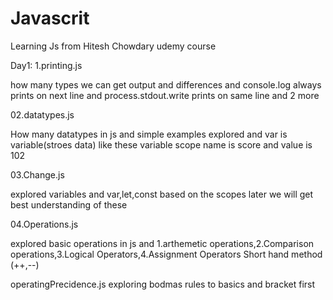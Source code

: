 # Javascrit
Learning Js from Hitesh Chowdary udemy course

Day1:
1.printing.js 

how many types we can get output and differences and console.log always prints on next line and process.stdout.write prints on same line and 2 more

02.datatypes.js 

How many datatypes in js and simple examples explored and var is variable(stroes data) like these variable scope name is score and value is 102

03.Change.js

explored variables and var,let,const based on the scopes later we will get best understanding of these

04.Operations.js

explored basic operations in js and 1.arthemetic operations,2.Comparison operations,3.Logical Operators,4.Assignment Operators
Short hand method (++,--)

operatingPrecidence.js
exploring bodmas rules to basics and bracket first

